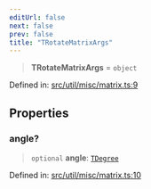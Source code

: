 ```yaml
---
editUrl: false
next: false
prev: false
title: "TRotateMatrixArgs"
---
```


> **TRotateMatrixArgs** = `object`

Defined in: [src/util/misc/matrix.ts:9](https://github.com/fabricjs/fabric.js/blob/9a792f4b7b8031f02ec7ea4ce8c99f810e45cfec/src/util/misc/matrix.ts#L9)

## Properties

### angle?

> `optional` **angle**: [`TDegree`](/api/type-aliases/tdegree/)

Defined in: [src/util/misc/matrix.ts:10](https://github.com/fabricjs/fabric.js/blob/9a792f4b7b8031f02ec7ea4ce8c99f810e45cfec/src/util/misc/matrix.ts#L10)
